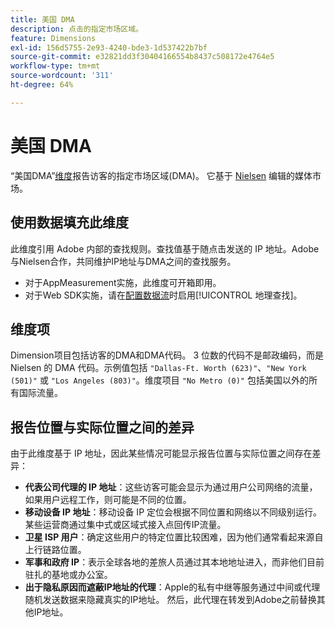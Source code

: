 ```yaml
---
title: 美国 DMA
description: 点击的指定市场区域。
feature: Dimensions
exl-id: 156d5755-2e93-4240-bde3-1d537422b7bf
source-git-commit: e32821dd3f30404166554b8437c508172e4764e5
workflow-type: tm+mt
source-wordcount: '311'
ht-degree: 64%

---
```


# 美国 DMA

“美国DMA”[维度](overview.md)报告访客的指定市场区域(DMA)。 它基于 [Nielsen](https://www.nielsen.com/dma-regions/) 编辑的媒体市场。

## 使用数据填充此维度

此维度引用 Adobe 内部的查找规则。查找值基于随点击发送的 IP 地址。Adobe与Nielsen合作，共同维护IP地址与DMA之间的查找服务。

* 对于AppMeasurement实施，此维度可开箱即用。
* 对于Web SDK实施，请在[配置数据流](https://experienceleague.adobe.com/docs/experience-platform/datastreams/configure.html)时启用[!UICONTROL 地理查找]。

## 维度项

Dimension项目包括访客的DMA和DMA代码。 3 位数的代码不是邮政编码，而是 Nielsen 的 DMA 代码。示例值包括 `"Dallas-Ft. Worth (623)"`、`"New York (501)"` 或 `"Los Angeles (803)"`。维度项目 `"No Metro (0)"` 包括美国以外的所有国际流量。

## 报告位置与实际位置之间的差异

由于此维度基于 IP 地址，因此某些情况可能显示报告位置与实际位置之间存在差异：

* **代表公司代理的 IP 地址**：这些访客可能会显示为通过用户公司网络的流量，如果用户远程工作，则可能是不同的位置。
* **移动设备 IP 地址**：移动设备 IP 定位会根据不同位置和网络以不同级别运行。某些运营商通过集中式或区域式接入点回传IP流量。
* **卫星 ISP 用户**：确定这些用户的特定位置比较困难，因为他们通常看起来源自上行链路位置。
* **军事和政府 IP**：表示全球各地的差旅人员通过其本地地址进入，而非他们目前驻扎的基地或办公室。
* **出于隐私原因而遮蔽IP地址的代理**：Apple的私有中继等服务通过中间或代理随机发送数据来隐藏真实的IP地址。 然后，此代理在转发到Adobe之前替换其他IP地址。

